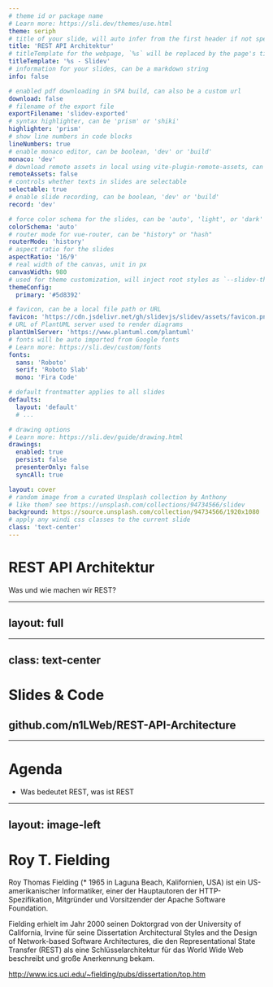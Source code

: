 ```yaml
---
# theme id or package name
# Learn more: https://sli.dev/themes/use.html
theme: seriph
# title of your slide, will auto infer from the first header if not specified
title: 'REST API Architektur'
# titleTemplate for the webpage, `%s` will be replaced by the page's title
titleTemplate: '%s - Slidev'
# information for your slides, can be a markdown string
info: false

# enabled pdf downloading in SPA build, can also be a custom url
download: false
# filename of the export file
exportFilename: 'slidev-exported'
# syntax highlighter, can be 'prism' or 'shiki'
highlighter: 'prism'
# show line numbers in code blocks
lineNumbers: true
# enable monaco editor, can be boolean, 'dev' or 'build'
monaco: 'dev'
# download remote assets in local using vite-plugin-remote-assets, can be boolean, 'dev' or 'build'
remoteAssets: false
# controls whether texts in slides are selectable
selectable: true
# enable slide recording, can be boolean, 'dev' or 'build'
record: 'dev'

# force color schema for the slides, can be 'auto', 'light', or 'dark'
colorSchema: 'auto'
# router mode for vue-router, can be "history" or "hash"
routerMode: 'history'
# aspect ratio for the slides
aspectRatio: '16/9'
# real width of the canvas, unit in px
canvasWidth: 980
# used for theme customization, will inject root styles as `--slidev-theme-x` for attribute `x`
themeConfig:
  primary: '#5d8392'

# favicon, can be a local file path or URL
favicon: 'https://cdn.jsdelivr.net/gh/slidevjs/slidev/assets/favicon.png'
# URL of PlantUML server used to render diagrams
plantUmlServer: 'https://www.plantuml.com/plantuml'
# fonts will be auto imported from Google fonts
# Learn more: https://sli.dev/custom/fonts
fonts:
  sans: 'Roboto'
  serif: 'Roboto Slab'
  mono: 'Fira Code'

# default frontmatter applies to all slides
defaults:
  layout: 'default'
  # ...

# drawing options
# Learn more: https://sli.dev/guide/drawing.html
drawings:
  enabled: true
  persist: false
  presenterOnly: false
  syncAll: true

layout: cover
# random image from a curated Unsplash collection by Anthony
# like them? see https://unsplash.com/collections/94734566/slidev
background: https://source.unsplash.com/collection/94734566/1920x1080
# apply any windi css classes to the current slide
class: 'text-center'
---
```


# REST API Architektur

Was und wie machen wir REST?

---
layout: full
---

<Youtube src="https://youtube.com/embed/kPrTMj-BK14?t=19" width="100%" height="100%"/>

---
class: text-center
---

# Slides & Code

## github.com/n1LWeb/REST-API-Architecture

---

# Agenda

- Was bedeutet REST, was ist REST

---
layout: image-left
---



# Roy T. Fielding
Roy Thomas Fielding (* 1965 in Laguna Beach, Kalifornien, USA) ist ein US-amerikanischer Informatiker, einer der Hauptautoren der HTTP-Spezifikation, Mitgründer und Vorsitzender der Apache Software Foundation.

Fielding erhielt im Jahr 2000 seinen Doktorgrad von der University of California, Irvine für seine Dissertation Architectural Styles and the Design of Network-based Software Architectures, die den Representational State Transfer (REST) als eine Schlüsselarchitektur für das World Wide Web beschreibt und große Anerkennung bekam.

http://www.ics.uci.edu/~fielding/pubs/dissertation/top.htm


